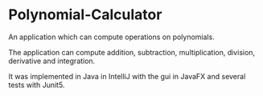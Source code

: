 # Polynomial-Calculator
 An application which can compute operations on polynomials.

The application can compute addition, subtraction, multiplication, division, derivative and integration.

It was implemented in Java in IntelliJ with the gui in JavaFX and several tests with Junit5.

